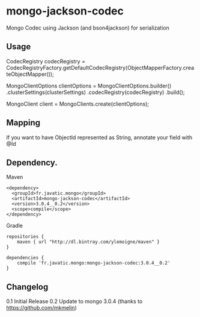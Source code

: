 # mongo-jackson-codec
Mongo Codec using Jackson (and bson4jackson) for serialization

Usage
------
CodecRegistry codecRegistry = CodecRegistryFactory.getDefaultCodecRegistry(ObjectMapperFactory.createObjectMapper());

MongoClientOptions clientOptions = MongoClientOptions.builder()
            .clusterSettings(clusterSettings)
            .codecRegistry(codecRegistry)
            .build();

MongoClient client = MongoClients.create(clientOptions);


Mapping
--------
If you want to have ObjectId represented as String, annotate your field with @Id

Dependency.
------

Maven

    <dependency>
      <groupId>fr.javatic.mongo</groupId>
      <artifactId>mongo-jackson-codec</artifactId>
      <version>3.0.4__0.2</version>
      <scope>compile</scope>
    </dependency>

Gradle

    repositories {
        maven { url "http://dl.bintray.com/ylemoigne/maven" }
    }

    dependencies {
        compile 'fr.javatic.mongo:mongo-jackson-codec:3.0.4__0.2'
    }

Changelog
----------
0.1 Initial Release
0.2 Update to mongo 3.0.4 (thanks to https://github.com/mkmelin)